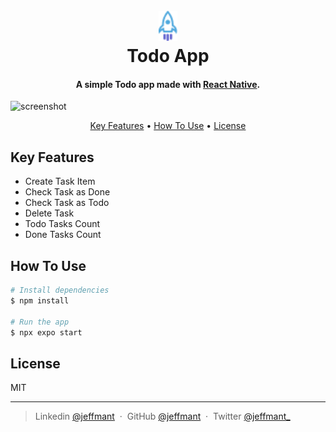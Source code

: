 
<h1 align="center">
  <br>
  <a href="#"><img src="assets/icons/rocket.png" alt="todo" width="30"></a>
  <br>
    Todo App
  <br>
</h1>

<h4 align="center">A simple Todo app made with <a href="https://reactnative.dev/" target="_blank">React Native</a>.</h4>

![screenshot](public/todo-app.gif)

<p align="center">
  <a href="#key-features">Key Features</a> •
  <a href="#how-to-use">How To Use</a> •
  <a href="#license">License</a>
</p>

## Key Features

* Create Task Item
* Check Task as Done
* Check Task as Todo
* Delete Task
* Todo Tasks Count
* Done Tasks Count

## How To Use

```bash
# Install dependencies
$ npm install

# Run the app
$ npx expo start
```


## License

MIT

---

> Linkedin [@jeffmant](https://linkedin.com/in/jeffmant) &nbsp;&middot;&nbsp;
> GitHub [@jeffmant](https://github.com/jeffmant) &nbsp;&middot;&nbsp;
> Twitter [@jeffmant_](https://twitter.com/jeffmant_)


